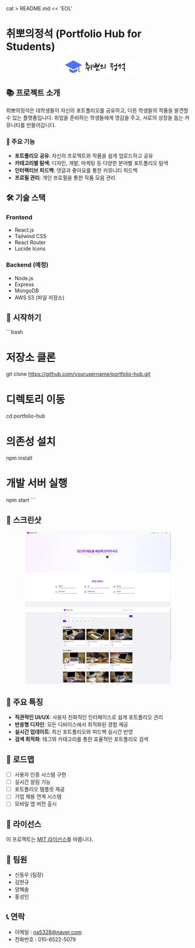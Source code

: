 cat > README.md << 'EOL'
# 취뽀의정석 (Portfolio Hub for Students)

<p align="center">
  <img src="./src/assets/chippo_logo.png" alt="취뽀의정석 로고" width="200"/>
</p>

## 📚 프로젝트 소개

취뽀의정석은 대학생들이 자신의 포트폴리오를 공유하고, 다른 학생들의 작품을 발견할 수 있는 플랫폼입니다. 취업을 준비하는 학생들에게 영감을 주고, 서로의 성장을 돕는 커뮤니티를 만들어갑니다.

### 🎯 주요 기능

- **포트폴리오 공유**: 자신의 프로젝트와 작품을 쉽게 업로드하고 공유
- **카테고리별 탐색**: 디자인, 개발, 마케팅 등 다양한 분야별 포트폴리오 탐색
- **인터랙티브 피드백**: 댓글과 좋아요를 통한 커뮤니티 피드백
- **프로필 관리**: 개인 프로필을 통한 작품 모음 관리

## 🛠 기술 스택

### Frontend
- React.js
- Tailwind CSS
- React Router
- Lucide Icons

### Backend (예정)
- Node.js
- Express
- MongoDB
- AWS S3 (파일 저장소)

## 🚀 시작하기

\`\`\`bash
# 저장소 클론
git clone https://github.com/yourusername/portfolio-hub.git

# 디렉토리 이동
cd portfolio-hub

# 의존성 설치
npm install

# 개발 서버 실행
npm start
\`\`\`

## 📱 스크린샷

<p align="center">
  <img src="./src/assets/pageScrinShot/메인페이지.jpeg" alt="메인 페이지" width="400"/>
  <img src="./src/assets/pageScrinShot/포트폴리오페이지.jpeg" alt="포트폴리오 상세" width="400"/>
</p>

## 🎨 주요 특징

- **직관적인 UI/UX**: 사용자 친화적인 인터페이스로 쉽게 포트폴리오 관리
- **반응형 디자인**: 모든 디바이스에서 최적화된 경험 제공
- **실시간 업데이트**: 최신 포트폴리오와 피드백 실시간 반영
- **검색 최적화**: 태그와 카테고리를 통한 효율적인 포트폴리오 검색

## 🌟 로드맵

- [ ] 사용자 인증 시스템 구현
- [ ] 실시간 알림 기능
- [ ] 포트폴리오 템플릿 제공
- [ ] 기업 채용 연계 시스템
- [ ] 모바일 앱 버전 출시

## 📝 라이선스

이 프로젝트는 [MIT 라이선스](LICENSE)를 따릅니다.

## 👥 팀원
- 신동우 (팀장)
- 김현규
- 양해솔
- 홍성인

## 📞 연락
- 이메일 : na5328@naver.com
- 전화번호 : 010-6522-5079


